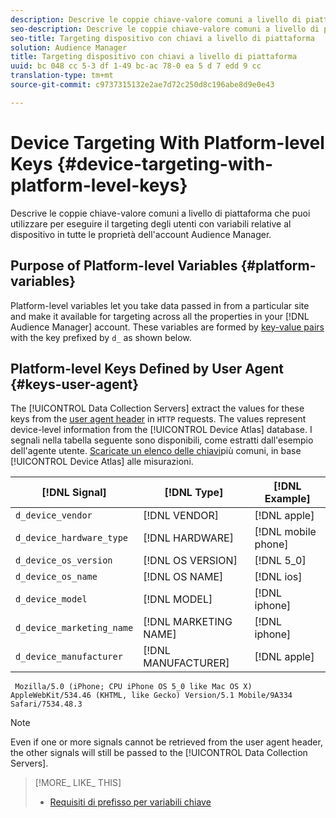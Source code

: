 ```yaml
---
description: Descrive le coppie chiave-valore comuni a livello di piattaforma che puoi utilizzare per eseguire il targeting degli utenti con variabili relative al dispositivo in tutte le proprietà dell'account Audience Manager.
seo-description: Descrive le coppie chiave-valore comuni a livello di piattaforma che puoi utilizzare per eseguire il targeting degli utenti con variabili relative al dispositivo in tutte le proprietà dell'account Audience Manager.
seo-title: Targeting dispositivo con chiavi a livello di piattaforma
solution: Audience Manager
title: Targeting dispositivo con chiavi a livello di piattaforma
uuid: bc 048 cc 5-3 df 1-49 bc-ac 78-0 ea 5 d 7 edd 9 cc
translation-type: tm+mt
source-git-commit: c9737315132e2ae7d72c250d8c196abe8d9e0e43

---
```



# Device Targeting With Platform-level Keys {#device-targeting-with-platform-level-keys}

Descrive le coppie chiave-valore comuni a livello di piattaforma che puoi utilizzare per eseguire il targeting degli utenti con variabili relative al dispositivo in tutte le proprietà dell'account Audience Manager.

## Purpose of Platform-level Variables {#platform-variables}

<!-- c_tb_device_targeting.xml -->

Platform-level variables let you take data passed in from a particular site and make it available for targeting across all the properties in your [!DNL Audience Manager] account. These variables are formed by [key-value pairs](../../reference/key-value-pairs-explained.md) with the key prefixed by `d_` as shown below.

## Platform-level Keys Defined by User Agent {#keys-user-agent}

The [!UICONTROL Data Collection Servers] extract the values for these keys from the [user agent header](https://www.w3.org/Protocols/rfc2616/rfc2616-sec14.html#sec14.43) in `HTTP` requests. The values represent device-level information from the [!UICONTROL Device Atlas] database. I segnali nella tabella seguente sono disponibili, come estratti dall'esempio dell'agente utente. [Scaricate un elenco delle chiavi](assets/device_keys.csv)più comuni, in base [!UICONTROL Device Atlas] alle misurazioni.

| [!DNL Signal] | [!DNL Type] | [!DNL Example] |
|---|---|---|
| `d_device_vendor` | [!DNL VENDOR] | [!DNL apple] |
| `d_device_hardware_type` | [!DNL HARDWARE] | [!DNL mobile phone] |
| `d_device_os_version` | [!DNL OS VERSION] | [!DNL 5_0] |
| `d_device_os_name` | [!DNL OS NAME] | [!DNL ios] |
| `d_device_model` | [!DNL MODEL] | [!DNL iphone] |
| `d_device_marketing_name` | [!DNL MARKETING NAME] | [!DNL iphone] |
| `d_device_manufacturer` | [!DNL MANUFACTURER] | [!DNL apple] |

```
 Mozilla/5.0 (iPhone; CPU iPhone OS 5_0 like Mac OS X) AppleWebKit/534.46 (KHTML, like Gecko) Version/5.1 Mobile/9A334 Safari/7534.48.3
```

>[!NOTE]
>
>Even if one or more signals cannot be retrieved from the user agent header, the other signals will still be passed to the [!UICONTROL Data Collection Servers].

>[!MORE_ LIKE_ THIS]
>
>* [Requisiti di prefisso per variabili chiave](../../features/traits/trait-variable-prefixes.md)

